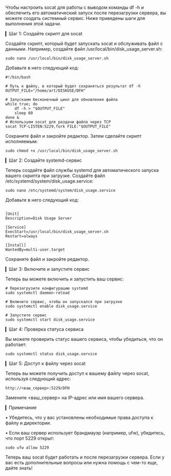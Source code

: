 Чтобы настроить socat для работы с выводом команды df -h и обеспечить его автоматический запуск после перезагрузки сервера, вы можете создать системный сервис. Ниже приведены шаги для выполнения этой задачи.

▎Шаг 1: Создайте скрипт для socat

Создайте скрипт, который будет запускать socat и обслуживать файл с данными. Например, создайте файл /usr/local/bin/disk_usage_server.sh:

``
sudo nano /usr/local/bin/disk_usage_server.sh
``

Добавьте в него следующий код:

```
#!/bin/bash

# Путь к файлу, в который будет сохраняться результат df -h
OUTPUT_FILE="/home/art/DISKUSE/DFH"

# Запускаем бесконечный цикл для обновления файла
while true; do
    df -h > "$OUTPUT_FILE"
    sleep 60
done &
# Используем socat для раздачи файла через TCP
socat TCP-LISTEN:5229,fork FILE:"$OUTPUT_FILE"

```
Сохраните файл и закройте редактор. Затем сделайте скрипт исполняемым:

``
sudo chmod +x /usr/local/bin/disk_usage_server.sh
``

▎Шаг 2: Создайте systemd-сервис

Теперь создайте файл службы systemd для автоматического запуска вашего скрипта при загрузке. Создайте файл /etc/systemd/system/disk_usage.service:

``
sudo nano /etc/systemd/system/disk_usage.service
``

Добавьте в него следующий код:
```

[Unit]
Description=Disk Usage Server

[Service]
ExecStart=/usr/local/bin/disk_usage_server.sh
Restart=always

[Install]
WantedBy=multi-user.target
```

Сохраните файл и закройте редактор.

▎Шаг 3: Включите и запустите сервис

Теперь вы можете включить и запустить ваш сервис:

```
# Перезагрузите конфигурацию systemd
sudo systemctl daemon-reload

# Включите сервис, чтобы он запускался при загрузке
sudo systemctl enable disk_usage.service

# Запустите сервис
sudo systemctl start disk_usage.service

```
▎Шаг 4: Проверка статуса сервиса

Вы можете проверить статус вашего сервиса, чтобы убедиться, что он работает:

``
sudo systemctl status disk_usage.service
``

▎Шаг 5: Доступ к файлу через socat

Теперь вы можете получить доступ к вашему файлу через socat, используя следующий адрес:

``
http://<ваш_сервер>:5229/DFH
``

Замените <ваш_сервер> на IP-адрес или имя вашего сервера.

▎Примечание

• Убедитесь, что у вас установлены необходимые права доступа к файлу и директории.

• Если ваш сервер использует брандмауэр (например, ufw), убедитесь, что порт 5229 открыт:

``
sudo ufw allow 5229
``

Теперь ваш socat будет работать и после перезагрузки сервера. Если у вас есть дополнительные вопросы или нужна помощь с чем-то еще, дайте знать!
